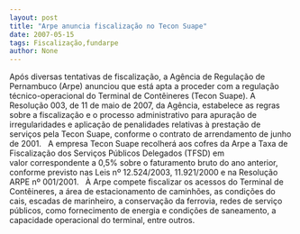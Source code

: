 ```yaml
---
layout: post
title: "Arpe anuncia fiscalização no Tecon Suape"
date: 2007-05-15
tags: Fiscalização,fundarpe
author: None
---
```


Ap&oacute;s diversas tentativas de fiscaliza&ccedil;&atilde;o, a Ag&ecirc;ncia de Regula&ccedil;&atilde;o de Pernambuco (Arpe) anunciou que est&aacute; apta a proceder com a regula&ccedil;&atilde;o t&eacute;cnico-operacional do Terminal de Cont&ecirc;ineres (Tecon Suape). 
A Resolu&ccedil;&atilde;o 003, de 11 de maio de 2007, da Ag&ecirc;ncia, estabelece as regras sobre a fiscaliza&ccedil;&atilde;o e o processo administrativo para apura&ccedil;&atilde;o de irregularidades e aplica&ccedil;&atilde;o de penalidades relativas &agrave; presta&ccedil;&atilde;o de servi&ccedil;os pela Tecon Suape, conforme o contrato de arrendamento de junho de 2001.
&nbsp;
A empresa Tecon Suape recolher&aacute; aos cofres da Arpe a Taxa de Fiscaliza&ccedil;&atilde;o dos Servi&ccedil;os P&uacute;blicos Delegados (TFSD) em valor&nbsp;correspondente a 0,5% sobre o faturamento bruto do ano anterior, conforme previsto nas Leis n&ordm; 12.524/2003, 11.921/2000 e na Resolu&ccedil;&atilde;o ARPE n&ordm; 001/2001.
&nbsp;
&Agrave; Arpe compete fiscalizar os acessos do Terminal de Cont&ecirc;ineres, a &aacute;rea de estacionamento de caminh&otilde;es, as condi&ccedil;&otilde;es do cais, escadas de marinheiro, a conserva&ccedil;&atilde;o da ferrovia, redes de servi&ccedil;o p&uacute;blicos, como fornecimento de energia e condi&ccedil;&otilde;es de saneamento, a capacidade operacional do terminal, entre outros.
 